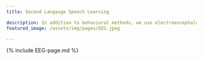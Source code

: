 ```yaml
---
title: Second Langauge Speech Learning

description: In addition to behavioral methods, we use electroencephalography (EEG) to explore various issues in speech processing. We measure both Event-Related Potential responses (ERPs) and neural oscillations with state-of-the-art analysis techniques (e.g., temporal response function), which allow us to examine perceptual and cognitive processes that unfold in real-time at multiple levels (auditory, phonetic, lexical, and semantic). Currently, we are investigating auditory and lexical processing when listening to fast vs. slow speech, how listeners use linguistic information (e.g., semantic context) and cognitive effort to recognize words during and after sentence presentation, and how these processes differ depending on individuals (e.g., differences in cognitive skills and age)
featured_image: /assets/img/pages/EEG.jpeg

---
```


{% include EEG-page.md %}